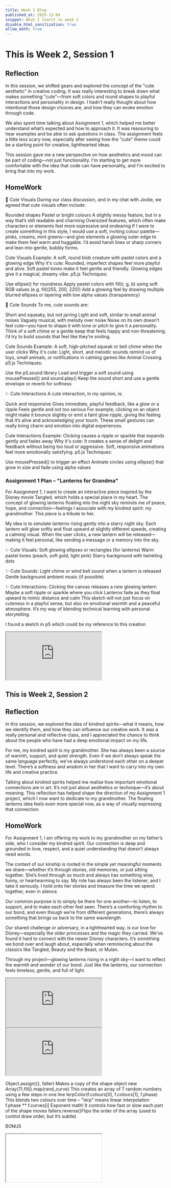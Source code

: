 ```yaml
---
title: Week 2 Blog
published_at: 2025-13-04
snippet: What I learnt in week 2
disable_html_sanitization: true
allow_math: true
---
```


# This is Week 2, Session 1

## Reflection

In this session, we shifted gears and explored the concept of the "cute aesthetic" in creative coding. It was really interesting to break down what makes something "cute"—from soft colors and round shapes to playful interactions and personality in design. I hadn’t really thought about how intentional those design choices are, and how they can evoke emotion through code.

We also spent time talking about Assignment 1, which helped me better understand what’s expected and how to approach it. It was reassuring to hear examples and be able to ask questions in class. The assignment feels a little less scary now, especially after seeing how the "cute" theme could be a starting point for creative, lighthearted ideas.

This session gave me a new perspective on how aesthetics and mood can be part of coding—not just functionality. I'm starting to get more comfortable with the idea that code can have personality, and I'm excited to bring that into my work.

## HomeWork

🌸 Cute Visuals
During our class discussion, and in my chat with Joolie, we agreed that cute visuals often include:

Rounded shapes
Pastel or bright colours
A slightly messy feature, but in a way that’s still readable and charming
Oversized features, which often make characters or elements feel more expressive and endearing
If I were to create something in this style, I would use a soft, inviting colour palette—pinks, creams, mint greens—and give elements a glowing outer edge to make them feel warm and huggable. I’d avoid harsh lines or sharp corners and lean into gentle, bubbly forms.

Cute Visuals
Example: A soft, round blob creature with pastel colors and a glowing edge
Why it's cute: Rounded, imperfect shapes feel more playful and alive. Soft pastel tones make it feel gentle and friendly. Glowing edges give it a magical, dreamy vibe.
p5.js Techniques:

Use ellipse() for roundness
Apply pastel colors with fill(r, g, b) using soft RGB values (e.g. fill(255, 200, 220))
Add a glowing feel by drawing multiple blurred ellipses or layering with low alpha values (transparency)

🎵 Cute Sounds
To me, cute sounds are:

Short and squeaky, but not jarring
Light and soft, similar to small animal noises
Vaguely musical, with melody over noise
Noise on its own doesn’t feel cute—you have to shape it with tone or pitch to give it a personality. Think of a soft chime or a gentle beep that feels happy and non-threatening. I’d try to build sounds that feel like they’re smiling.

Cute Sounds
Example: A soft, high-pitched squeak or bell chime when the user clicks
Why it's cute: Light, short, and melodic sounds remind us of toys, small animals, or notifications in calming games like Animal Crossing.
p5.js Techniques:

Use the p5.sound library
Load and trigger a soft sound using mousePressed() and sound.play()
Keep the sound short and use a gentle envelope or reverb for softness

✨ Cute Interactions
A cute interaction, in my opinion, is:

Quick and responsive
Gives immediate, playful feedback, like a glow or a ripple
Feels gentle and not too serious
For example, clicking on an object might make it bounce slightly or emit a faint glow ripple, giving the feeling that it’s alive and acknowledging your touch. These small gestures can really bring charm and emotion into digital experiences.

Cute Interactions
Example: Clicking causes a ripple or sparkle that expands gently and fades away
Why it's cute: It creates a sense of delight and feedback without being too loud or aggressive. Soft, responsive animations feel more emotionally satisfying.
p5.js Techniques:

Use mousePressed() to trigger an effect
Animate circles using ellipse() that grow in size and fade using alpha values

### Assignment 1 Plan – "Lanterns for Grandma"

For Assignment 1, I want to create an interactive piece inspired by the Disney movie Tangled, which holds a special place in my heart. The concept of glowing lanterns floating into the night sky reminds me of peace, hope, and connection—feelings I associate with my kindred spirit: my grandmother. This piece is a tribute to her.

My idea is to simulate lanterns rising gently into a starry night sky. Each lantern will glow softly and float upward at slightly different speeds, creating a calming visual. When the user clicks, a new lantern will be released—making it feel personal, like sending a message or a memory into the sky.

✨ Cute Visuals:
Soft glowing ellipses or rectangles (for lanterns)
Warm pastel tones (peach, soft gold, light pink)
Starry background with twinkling dots

✨ Cute Sounds:
Light chime or wind bell sound when a lantern is released
Gentle background ambient music (if possible)

✨ Cute Interactions:
Clicking the canvas releases a new glowing lantern
Maybe a soft ripple or sparkle where you click
Lanterns fade as they float upward to mimic distance and calm
This sketch will not just focus on cuteness in a playful sense, but also on emotional warmth and a peaceful atmosphere. It’s my way of blending technical learning with personal storytelling.

I found a sketch in p5 which could be my reference to this creation

<iframe id="Inspiration" src="https://editor.p5js.org/HUGH/sketches/9LlVt_03A"></iframe>

## This is Week 2, Session 2

## Reflection

In this session, we explored the idea of kindred spirits—what it means, how we identify them, and how they can influence our creative work. It was a really personal and reflective class, and I appreciated the chance to think about the people who have had a deep emotional impact on my life.

For me, my kindred spirit is my grandmother. She has always been a source of warmth, support, and quiet strength. Even if we don’t always speak the same language perfectly, we’ve always understood each other on a deeper level. There’s a softness and wisdom in her that I want to carry into my own life and creative practice.

Talking about kindred spirits helped me realise how important emotional connections are in art. It’s not just about aesthetics or technique—it’s about meaning. This reflection has helped shape the direction of my Assignment 1 project, which I now want to dedicate to my grandmother. The floating lanterns idea feels even more special now, as a way of visually expressing that connection.

## HomeWork

For Assignment 1, I am offering my work to my grandmother on my father’s side, who I consider my kindred spirit. Our connection is deep and grounded in love, respect, and a quiet understanding that doesn’t always need words.

The context of our kinship is rooted in the simple yet meaningful moments we share—whether it’s through stories, old memories, or just sitting together. She’s lived through so much and always has something wise, funny, or heartwarming to say. My role has always been the listener, and I take it seriously. I hold onto her stories and treasure the time we spend together, even in silence.

Our common purpose is to simply be there for one another—to listen, to support, and to make each other feel seen. There’s a comforting rhythm to our bond, and even though we’re from different generations, there’s always something that brings us back to the same wavelength.

Our shared challenge or adversary, in a lighthearted way, is our love for Disney—especially the older princesses and the magic they carried. We’ve found it hard to connect with the newer Disney characters. It’s something we bond over and laugh about, especially when reminiscing about the classics like Tangled, Beauty and the Beast, or Mulan.

Through my project—glowing lanterns rising in a night sky—I want to reflect the warmth and wonder of our bond. Just like the lanterns, our connection feels timeless, gentle, and full of light.

<iframe id="First demo" src="https://editor.p5js.org/228428/full/HpEuTtCgE"></iframe>

<iframe id="Falling my v" src="https://editor.p5js.org/228428/sketches/ZqxdA4aIe"></iframe>

Object.assign({}, faller) Makes a copy of the shape object
new Array(7).fill().map(rand_curve) This creates an array of 7 random numbers using a few steps in one line
lerpColor(f.colours[0], f.colours[1], f.phase) This blends two colours over time – "lerp" means linear interpolation
f.phase \*\* f.curves[i] Exponent math! It controls how fast or slow each part of the shape moves
fallers.reverse()Flips the order of the array (used to control draw order, but it’s subtle)

BONUS

<iframe id="attempt" src=<iframe src="https://editor.p5js.org/228428/full/GB1taL0J2"></iframe>
